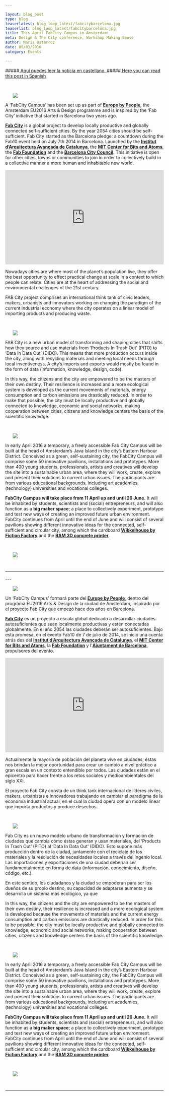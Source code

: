 ```yaml
---

layout: blog_post
type: blog
teaserlatest: blog_loop_latest/fabcitybarcelona.jpg
teaserlist: blog_loop_latest/fabcitybarcelona.jpg
title: This April FabCity Campus in Amsterdam!
meta: Design & The City conference, Workshop Making Sense
author: Maria Ustarroz
date: 09/03/2016
category: Events

---
```



#####<a href="#spanish"> Aquí puedes leer la notícia en castellano. </a>
#####<a href="#spanish"> Here you can read this post in Spanish </a>

<br>
<ul><img src= "http://www.fablabbcn.org/news_banner/banner_fab_city_m.jpg" align="middle"> </img></ul>

A ‘FabCity Campus’ has been set up as part of **[Europe by People](http://europebypeople.nl/)**, the Amsterdam EU2016 Arts & Design programme and is inspired by the ‘Fab City’ initiative that started in Barcelona two years ago. 

**[Fab City](http://fab.city/)** is a global project to develop locally productive and globally connected self-sufficient cities. By the year 2054 cities should be self-sufficient. Fab City started as the Barcelona pledge: a countdown during the Fab10 event held on July 7th 2014 in Barcelona. Launched by the **[Institut d’Arquitectura Avançada de Catalunya](http://fab.city/)**, the **[MIT Center for Bits and Atoms](http://cba.mit.edu/)**, the **[Fab Foundation](http://www.fabfoundation.org/)** and the **[Barcelona City Council](http://www.barcelona.cat/es/)**. This initiative is open for other cities, towns or communities to join in order to collectively build in a collective manner a more human and inhabitable new world.

<iframe src="http://pitodido.org/#countdown" scrolling="no" frameborder="0" height="300px" width="100%"></iframe>

Nowadays cities are where most of the planet’s population live, they offer the best opportunity to effect practical change at scale in a context to which people can relate. Cities are at the heart of addressing the social and environmental challenges of the 21st century.  

FAB City project comprises an international think tank of civic leaders, makers, urbanists and innovators working on changing the paradigm of the current industrial economy where the city operates on a linear model of importing products and producing waste. 

<br>
<ul><img src= "http://www.fablabbcn.org/img/blog/fab_city/fabcityworld.jpg" align="middle"> </img></ul>

FAB City is a new urban model of transforming and shaping cities that shifts how they source and use materials from ‘Products In Trash Out’ (PITO) to ‘Data In Data Out’ (DIDO). This means that more production occurs inside the city, along with recycling materials and meeting local needs through local inventiveness. A city’s imports and exports would mostly be found in the form of data (information, knowledge, design, code).

In this way, the citizens and the city are empowered to be the masters of their own destiny. Their resilience is increased and a more ecological system is developed as the current movements of materials, energy consumption and carbon emissions are drastically reduced. In order to make that possible, the city must be locally productive and globally connected to knowledge, economic and social networks, making cooperation between cities, citizens and knowledge centers the basis of the scientific knowledge. 

<br>
<ul><img src= "http://www.fablabbcn.org/img/blog/fab_city/fabcity-campus.jpg" align="middle"> </img></ul>

In early April 2016 a temporary, a freely accessible Fab City Campus will be built at the head of Amsterdam’s Java Island in the city’s Eastern Harbour District. Conceived as a green, self-sustaining city, the FabCity Campus will comprise some 50 innovative pavilions, installations and prototypes. More than 400 young students, professionals, artists and creatives will develop the site into a sustainable urban area, where they will work, create, explore and present their solutions to current urban issues. The participants are from various educational backgrounds, including art academies, (technology) universities and vocational colleges.

**FabCity Campus will take place from 11 April up and until 26 June.** It will be inhabited by students, scientists and (social) entrepreneurs, and will also function as a **big maker space**; a place to collectively experiment, prototype and test new ways of creating an improved future urban environment. FabCity continues from April until the end of June and will consist of several pavilions showing different innovative ideas for the connected, self-sufficient and circular city, among which the cardboard **[Wikkelhouse by Fiction Factory](http://www.fictionfactory.nl/home.php?p=whouse)** and the **[BAM 3D concrete printer](https://citiesintransition.eu/publicatie/bam-3d-concrete-printer-at-fabcity-campus)**.

<br>
<ul><img src= "http://www.fablabbcn.org/img/blog/fab_city/campus-plattegrond.png" align="middle"> </img></ul>

<br>
<hr>

<a name="spanish">
---
</a>
&nbsp;

<br>
<ul><img src= "http://www.fablabbcn.org/news_banner/banner_fab_city_m.jpg" align="middle"> </img></ul>

Un ‘FabCity Campus’ formará parte del **[Europe by People](http://europebypeople.nl/)**, dentro del programa EU2016 Arts & Design de la ciudad de Amsterdam, inspirado por el proyecto Fab City que empezó hace dos años en Barcelona. 

**[Fab City](http://fab.city/)** es un proyecto a escala global dedicado a desarrollar ciudades autosuficientes que sean localmente productivas y estén conectadas globalmente. En el año 2054 las ciudades deberán ser autosuficientes. Bajo esta promesa, en el evento Fab10 de 7 de julio de 2014, se inició una cuenta atrás des del **[Institut d’Arquitectura Avançada de Catalunya](http://fab.city/)**, el **[MIT Center for Bits and Atoms](http://cba.mit.edu/)**, la **[Fab Foundation](http://www.fabfoundation.org/)** y l'**[Ajuntament de Barcelona](http://www.barcelona.cat/es/)**, propulsores del evento.

<iframe src="http://pitodido.org/#countdown" scrolling="no" frameborder="0" height="300px" width="100%"></iframe>

Actualmente la mayoría de población del planeta vive en ciudades, éstas nos brindan la mejor oportunidad para crear un cambio a nivel práctico a gran escala en un contexto entendible por todos. Las ciudades están en el epicentro para hacer frente a los retos sociales y medioambientales del siglo XXI.

El proyecto Fab City consta de un think tank internacional de líderes civiles, makers, urbanistas e innovadores trabajando en cambiar el paradigma de la economía industrial actual, en el cual la ciudad opera con un modelo linear que importa productos y produce desechos.

<br>
<ul><img src= "http://www.fablabbcn.org/img/blog/fab_city/fabcityworld.jpg" align="middle"> </img></ul>

Fab City es un nuevo modelo urbano de transformación y formación de ciudades que cambia cómo éstas generan y usan materiales, del ‘Products In Trash Out’ (PITO) al ‘Data In Data Out’ (DIDO). Esto supone más producción dentro de la ciudad, juntamente con el reciclaje de los materiales y la resolución de necesidades locales a través del ingenio local. Las importaciones y exportaciones de una ciudad deberían ser fundamentalmente en forma de data (información, conocimiento, diseño, código, etc.).

En este sentido, los ciudadanos y la ciudad se empoderan para ser los dueños de su propio destino, su capacidad de adaptarse aumenta y se desarrolla un sistema más ecológico, ya que 


In this way, the citizens and the city are empowered to be the masters of their own destiny, their resilience is increased and a more ecological system is developed because the movements of materials and the current energy consumption and carbon emissions are drastically reduced. In order for this to be possible, the city must be locally productive and globally connected to knowledge, economic and social networks, making cooperation between cities, citizens and knowledge centers the basis of the scientific knowledge. 

<br>
<ul><img src= "http://www.fablabbcn.org/img/blog/fab_city/fabcity-campus.jpg" align="middle"> </img></ul>

In early April 2016 a temporary, a freely accessible Fab City Campus will be built at the head of Amsterdam’s Java Island in the city’s Eastern Harbour District. Conceived as a green, self-sustaining city, the FabCity Campus will comprise some 50 innovative pavilions, installations and prototypes. More than 400 young students, professionals, artists and creatives will develop the site into a sustainable urban area, where they will work, create, explore and present their solutions to current urban issues. The participants are from various educational backgrounds, including art academies, (technology) universities and vocational colleges.

**FabCity Campus will take place from 11 April up and until 26 June.** It will be inhabited by students, scientists and (social) entrepreneurs, and will also function as a **big maker space**; a place to collectively experiment, prototype and test new ways of creating an improved future urban environment. FabCity continues from April until the end of June and will consist of several pavilions showing different innovative ideas for the connected, self-sufficient and circular city, among which the cardboard **[Wikkelhouse by Fiction Factory](http://www.fictionfactory.nl/home.php?p=whouse)** and the **[BAM 3D concrete printer](https://citiesintransition.eu/publicatie/bam-3d-concrete-printer-at-fabcity-campus)**.

<br>
<ul><img src= "http://www.fablabbcn.org/img/blog/fab_city/campus-plattegrond.png" align="middle"> </img></ul>

<br>
<hr>
